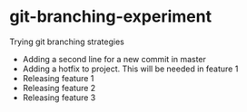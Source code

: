 # git-branching-experiment
Trying git branching strategies

  - Adding a second line for a new commit in master
  - Adding a hotfix to project. This will be needed in feature 1
  - Releasing feature 1
  - Releasing feature 2
  - Releasing feature 3
